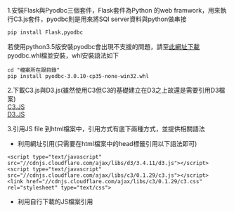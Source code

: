1.安裝Flask與Pyodbc三個套件，Flask套件為Python 的web framwork，用來執行C3.js套件，pyodbc則是用來將SQl server資料與python做串接    
```python
pip install Flask,pyodbc
```    
若使用python3.5版安裝pyodbc會出現不支援的問題，請至[此網址下載](http://www.lfd.uci.edu/~gohlke/pythonlibs/#pyodbc)pyodbc.whl檔並安裝，whl安裝語法如下
```
cd "檔案所在跟目錄"
pip install pyodbc-3.0.10-cp35-none-win32.whl
```

2.下載C3.js與D3.js(雖然使用C3但C3的基礎建立在D3之上故還是需要引用D3檔案)    
[C3.JS](https://github.com/c3js/c3/archive/0.4.11.zip)    
[D3.JS](https://github.com/d3/d3/releases/download/v4.2.6/d3.zip)

3.引用JS file 到html檔案中，引用方式有底下兩種方式，並提供相關語法
+  利用網址引用(只需要在html檔案中的head標籤引用以下語法即可)
```
<script type="text/javascript" src="//cdnjs.cloudflare.com/ajax/libs/d3/3.4.11/d3.js"></script>
<script type="text/javascript" src="//cdnjs.cloudflare.com/ajax/libs/c3/0.1.29/c3.js"></script>
<link href="//cdnjs.cloudflare.com/ajax/libs/c3/0.1.29/c3.css" rel="stylesheet" type="text/css">
```
+  利用自行下載的JS檔案引用
```
```
